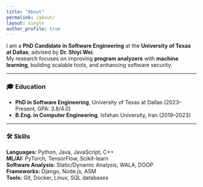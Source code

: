 ```yaml
---
title: "About"
permalink: /about/
layout: single
author_profile: true
---
```


I am a **PhD Candidate in Software Engineering** at the **University of Texas at Dallas**, advised by **Dr. Shiyi Wei**.  
My research focuses on improving **program analyzers** with **machine learning**, building scalable tools, and enhancing software security.

---

### 🎓 Education
- **PhD in Software Engineering**, University of Texas at Dallas (2023–Present, GPA: 3.8/4.0)
- **B.Eng. in Computer Engineering**, Isfahan University, Iran (2019–2023)

---

### 🛠 Skills
**Languages:** Python, Java, JavaScript, C++  
**ML/AI:** PyTorch, TensorFlow, Scikit-learn  
**Software Analysis:** Static/Dynamic Analysis, WALA, DOOP  
**Frameworks:** Django, Node.js, ASM  
**Tools:** Git, Docker, Linux, SQL databases  
